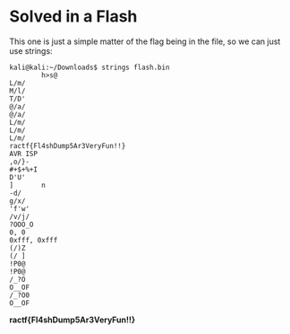 # Solved in a Flash


This one is just a simple matter of the flag being in the file, so we can just use strings:

```
kali@kali:~/Downloads$ strings flash.bin
        h>s@
L/m/
M/l/
T/D'
@/a/
@/a/
L/m/
L/m/
L/m/
ractf{Fl4shDump5Ar3VeryFun!!}
AVR ISP
,o/}-
#+$+%+I
D'U'
]       n
-d/
g/x/
'f'w'
/v/j/
?OOO_O
0, 0
0xfff, 0xfff
(/)Z
(/ ]
!P0@
!P0@
/_?O
O__OF
/_?O0
O__OF
```

**ractf{Fl4shDump5Ar3VeryFun!!}**